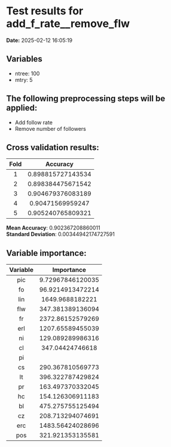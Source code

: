 # Test results for add_f_rate__remove_flw
**Date:**  2025-02-12 16:05:19 

## Variables 
 - ntree:  100 
 - mtry:  5 


 ## The following preprocessing steps will be applied: 
  - Add follow rate 
 - Remove number of followers 


 ## Cross validation results:
 | Fold | Accuracy |
 |:--:|:--:|
 |  1  |  0.898815727143534  |
 |  2  |  0.898384475671542  |
 |  3  |  0.904679376083189  |
 |  4  |  0.90471569959247  |
 |  5  |  0.905240765809321  |
  
 **Mean Accuracy**:  0.902367208860011  
 **Standard Deviation**:  0.00344942174727591  


 ## Variable importance:
 | Variable | Importance |
 |:--:|:--:|
 |  pic  |  9.72967846120035  |
 |  fo  |  96.9214913472214  |
 |  lin  |  1649.9688182221  |
 |  flw  |  347.381389136094  |
 |  fr  |  2372.86152579269  |
 |  erl  |  1207.65589455039  |
 |  ni  |  129.089289986316  |
 |  cl  |  347.04424746618  |
 |  pi  |    |
 |  cs  |  290.367810569773  |
 |  lt  |  396.322787429824  |
 |  pr  |  163.497370332045  |
 |  hc  |  154.126306911183  |
 |  bl  |  475.275755125494  |
 |  cz  |  208.713294074691  |
 |  erc  |  1483.56424028696  |
 |  pos  |  321.921353135581  |

